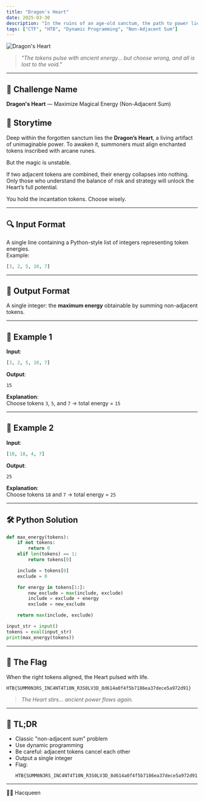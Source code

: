 ```yaml
---
title: "Dragon's Heart"
date: 2025-03-30
description: "In the ruins of an age-old sanctum, the path to power lies in choosing wisely — for even magic has its limits."
tags: ["CTF", "HTB", "Dynamic Programming", "Non-Adjacent Sum"]
---
```


![Dragon's Heart](https://github.com/Hacqueen-fr/hacqueen-fr.github.io/raw/refs/heads/main/assets/dragon-hearth.png)

> *"The tokens pulse with ancient energy... but choose wrong, and all is lost to the void."*

---

## 🧩 Challenge Name  
**Dragon's Heart** — Maximize Magical Energy (Non-Adjacent Sum)

## 📖 Storytime

Deep within the forgotten sanctum lies the **Dragon’s Heart**, a living artifact of unimaginable power. To awaken it, summoners must align enchanted tokens inscribed with arcane runes.

But the magic is unstable.

If two adjacent tokens are combined, their energy collapses into nothing. Only those who understand the balance of risk and strategy will unlock the Heart’s full potential.

You hold the incantation tokens. Choose wisely.

---

## 🔍 Input Format

A single line containing a Python-style list of integers representing token energies.  
Example:
```python
[3, 2, 5, 10, 7]
```

---

## 🎯 Output Format

A single integer: the **maximum energy** obtainable by summing non-adjacent tokens.

---

## 🧪 Example 1

**Input**:
```python
[3, 2, 5, 10, 7]
```

**Output**:
```
15
```

**Explanation**:  
Choose tokens `3`, `5`, and `7` → total energy = `15`

---

## 🧪 Example 2

**Input**:
```python
[10, 18, 4, 7]
```

**Output**:
```
25
```

**Explanation**:  
Choose tokens `18` and `7` → total energy = `25`

---

## 🛠️ Python Solution

```python
def max_energy(tokens):
    if not tokens:
        return 0
    elif len(tokens) == 1:
        return tokens[0]

    include = tokens[0]
    exclude = 0

    for energy in tokens[1:]:
        new_exclude = max(include, exclude)
        include = exclude + energy
        exclude = new_exclude

    return max(include, exclude)

input_str = input()
tokens = eval(input_str)
print(max_energy(tokens))
```

---

## 🏁 The Flag

When the right tokens aligned, the Heart pulsed with life.

```
HTB{SUMM0N3RS_INC4NT4T10N_R3S0LV3D_8d614a0f4f5b7186ea37dece5a972d91}
```

> *The Heart stirs... ancient power flows again.*

---

## 🧵 TL;DR

- Classic "non-adjacent sum" problem
- Use dynamic programming
- Be careful: adjacent tokens cancel each other
- Output a single integer
- Flag:
  ```
  HTB{SUMM0N3RS_INC4NT4T10N_R3S0LV3D_8d614a0f4f5b7186ea37dece5a972d91}
  ```

---

🐉🔥 Hacqueen
